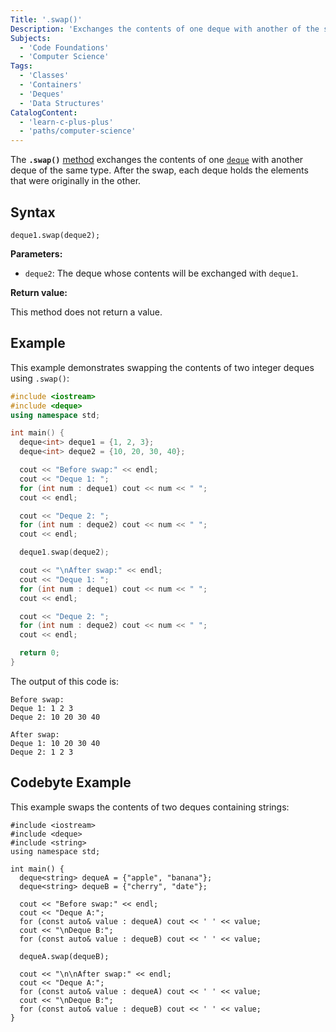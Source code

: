 ```yaml
---
Title: '.swap()'
Description: 'Exchanges the contents of one deque with another of the same type and size.'
Subjects:
  - 'Code Foundations'
  - 'Computer Science'
Tags:
  - 'Classes'
  - 'Containers'
  - 'Deques'
  - 'Data Structures'
CatalogContent:
  - 'learn-c-plus-plus'
  - 'paths/computer-science'
---
```


The **`.swap()`** [method](https://www.codecademy.com/resources/docs/cpp/methods) exchanges the contents of one [`deque`](https://www.codecademy.com/resources/docs/cpp/deque) with another deque of the same type. After the swap, each deque holds the elements that were originally in the other.

## Syntax

```pseudo
deque1.swap(deque2);
```

**Parameters:**

- `deque2`: The deque whose contents will be exchanged with `deque1`.

**Return value:**

This method does not return a value.

## Example

This example demonstrates swapping the contents of two integer deques using `.swap()`:

```cpp
#include <iostream>
#include <deque>
using namespace std;

int main() {
  deque<int> deque1 = {1, 2, 3};
  deque<int> deque2 = {10, 20, 30, 40};

  cout << "Before swap:" << endl;
  cout << "Deque 1: ";
  for (int num : deque1) cout << num << " ";
  cout << endl;

  cout << "Deque 2: ";
  for (int num : deque2) cout << num << " ";
  cout << endl;

  deque1.swap(deque2);

  cout << "\nAfter swap:" << endl;
  cout << "Deque 1: ";
  for (int num : deque1) cout << num << " ";
  cout << endl;

  cout << "Deque 2: ";
  for (int num : deque2) cout << num << " ";
  cout << endl;

  return 0;
}
```

The output of this code is:

```shell
Before swap:
Deque 1: 1 2 3
Deque 2: 10 20 30 40

After swap:
Deque 1: 10 20 30 40
Deque 2: 1 2 3
```

## Codebyte Example

This example swaps the contents of two deques containing strings:

```codebyte/cpp
#include <iostream>
#include <deque>
#include <string>
using namespace std;

int main() {
  deque<string> dequeA = {"apple", "banana"};
  deque<string> dequeB = {"cherry", "date"};

  cout << "Before swap:" << endl;
  cout << "Deque A:";
  for (const auto& value : dequeA) cout << ' ' << value;
  cout << "\nDeque B:";
  for (const auto& value : dequeB) cout << ' ' << value;

  dequeA.swap(dequeB);

  cout << "\n\nAfter swap:" << endl;
  cout << "Deque A:";
  for (const auto& value : dequeA) cout << ' ' << value;
  cout << "\nDeque B:";
  for (const auto& value : dequeB) cout << ' ' << value;
}
```
